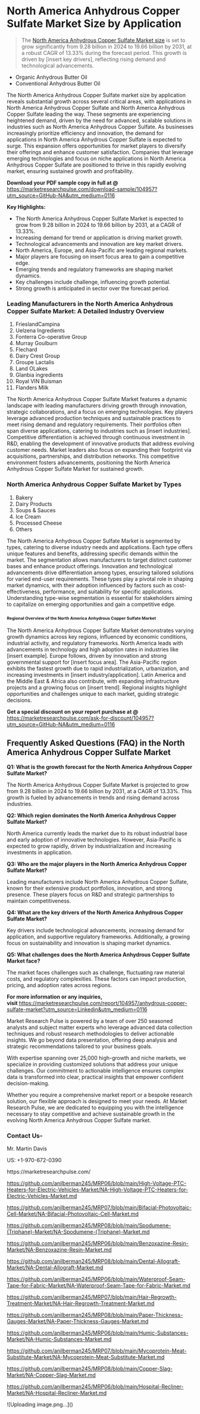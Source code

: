 <h1>North America Anhydrous Copper Sulfate Market&nbsp;Size by Application</h1><blockquote><p>The <a href="https://marketresearchpulse.com/download-sample/104957?utm_source=GitHub-NA&amp;utm_medium=0116">North America Anhydrous Copper Sulfate Market size</a> is set to grow significantly from 9.28 billion in 2024 to 19.66 billion by 2031, at a robust CAGR of 13.33% during the forecast period. This growth is driven by [insert key drivers], reflecting rising demand and technological advancements.</p></blockquote><ul><li>Organic Anhydrous Butter Oil <li> Conventional Anhydrous Butter Oil</li></ul><p>The North America Anhydrous Copper Sulfate market size by application reveals substantial growth across several critical areas, with applications in North America Anhydrous Copper Sulfate and North America Anhydrous Copper Sulfate leading the way. These segments are experiencing heightened demand, driven by the need for advanced, scalable solutions in industries such as North America Anhydrous Copper Sulfate. As businesses increasingly prioritize efficiency and innovation, the demand for applications in North America Anhydrous Copper Sulfate is expected to surge. This expansion offers opportunities for market players to diversify their offerings and enhance customer satisfaction. Companies that leverage emerging technologies and focus on niche applications in North America Anhydrous Copper Sulfate are positioned to thrive in this rapidly evolving market, ensuring sustained growth and profitability.</p><p><strong>Download your PDF sample copy in full at @ </strong><a href="https://marketresearchpulse.com/download-sample/104957?utm_source=GitHub-NA&amp;utm_medium=0116">https://marketresearchpulse.com/download-sample/104957?utm_source=GitHub-NA&amp;utm_medium=0116</a></p><p><strong>Key Highlights: </strong></p><ul><li>The North America Anhydrous Copper Sulfate Market is expected to grow from 9.28 billion in 2024 to 19.66 billion by 2031, at a CAGR of 13.33%.</li><li>Increasing demand for trend or application is driving market growth.</li><li>Technological advancements and innovation are key market drivers.</li><li>North America, Europe, and Asia-Pacific are leading regional markets.</li><li>Major players are focusing on insert focus area to gain a competitive edge.</li><li>Emerging trends and regulatory frameworks are shaping market dynamics.</li><li>Key challenges include challenge, influencing growth potential.</li><li>Strong growth is anticipated in sector over the forecast period.</li></ul><h3>Leading Manufacturers in the North America Anhydrous Copper Sulfate Market: A Detailed Industry Overview</h3><ol><li>FrieslandCampina</li><li>Uelzena Ingredients</li><li>Fonterra Co-operative Group</li><li>Murray Goulburn</li><li>Flechard</li><li>Dairy Crest Group</li><li>Groupe Lactalis</li><li>Land OLakes</li><li>Glanbia ingredients</li><li>Royal VIN Buisman</li><li>Flanders Milk</li></ol><div class="flex max-w-full flex-col flex-grow"><div class="min-h-8 text-message flex w-full flex-col items-end gap-2 whitespace-normal break-words [.text-message+&amp;]:mt-5" dir="auto" data-message-author-role="assistant" data-message-id="fd8432e4-4910-450d-b182-61b7bfb0a01f" data-message-model-slug="gpt-4o"><div class="flex w-full flex-col gap-1 empty:hidden first:pt-[3px]"><div class="markdown prose w-full break-words dark:prose-invert light"><p>The North America Anhydrous Copper Sulfate Market features a dynamic landscape with leading manufacturers driving growth through innovation, strategic collaborations, and a focus on emerging technologies. Key players leverage advanced production techniques and sustainable practices to meet rising demand and regulatory requirements. Their portfolios often span diverse applications, catering to industries such as [insert industries]. Competitive differentiation is achieved through continuous investment in R&amp;D, enabling the development of innovative products that address evolving customer needs. Market leaders also focus on expanding their footprint via acquisitions, partnerships, and distribution networks. This competitive environment fosters advancements, positioning the North America Anhydrous Copper Sulfate Market for sustained growth.</p></div></div></div></div><h3>North America Anhydrous Copper Sulfate Market by Types</h3><ol><li>Bakery <li> Dairy Products <li> Soups & Sauces <li> Ice Cream <li> Processed Cheese <li> Others</li></ol><div class="flex max-w-full flex-col flex-grow"><div class="min-h-8 text-message flex w-full flex-col items-end gap-2 whitespace-normal break-words [.text-message+&amp;]:mt-5" dir="auto" data-message-author-role="assistant" data-message-id="084470be-0bb7-4664-bddf-5156b4f41249" data-message-model-slug="gpt-4o-mini"><div class="flex w-full flex-col gap-1 empty:hidden first:pt-[3px]"><div class="markdown prose w-full break-words dark:prose-invert light"><p>The North America Anhydrous Copper Sulfate Market is segmented by types, catering to diverse industry needs and applications. Each type offers unique features and benefits, addressing specific demands within the market. The segmentation allows manufacturers to target distinct customer bases and enhance product offerings. Innovation and technological advancements drive differentiation among types, ensuring tailored solutions for varied end-user requirements. These types play a pivotal role in shaping market dynamics, with their adoption influenced by factors such as cost-effectiveness, performance, and suitability for specific applications. Understanding type-wise segmentation is essential for stakeholders aiming to capitalize on emerging opportunities and gain a competitive edge.</p></div></div></div></div><h3><span style="font-size: 11px;">Regional Overview of the North America Anhydrous Copper Sulfate Market</span></h3><div class="flex max-w-full flex-col flex-grow"><div class="min-h-8 text-message flex w-full flex-col items-end gap-2 whitespace-normal break-words [.text-message+&amp;]:mt-5" dir="auto" data-message-author-role="assistant" data-message-id="e9038762-ce64-4e30-91c9-9bd413514231" data-message-model-slug="gpt-4o-mini"><div class="flex w-full flex-col gap-1 empty:hidden first:pt-[3px]"><div class="markdown prose w-full break-words dark:prose-invert light"><p>The North America Anhydrous Copper Sulfate Market demonstrates varying growth dynamics across key regions, influenced by economic conditions, industrial activity, and regulatory frameworks. North America leads with advancements in technology and high adoption rates in industries like [insert example]. Europe follows, driven by innovation and strong governmental support for [insert focus area]. The Asia-Pacific region exhibits the fastest growth due to rapid industrialization, urbanization, and increasing investments in [insert industry/application]. Latin America and the Middle East &amp; Africa also contribute, with expanding infrastructure projects and a growing focus on [insert trend]. Regional insights highlight opportunities and challenges unique to each market, guiding strategic decisions.</p></div></div></div></div><p><strong>Get a special discount on your report purchase at @ </strong><a href="https://marketresearchpulse.com/ask-for-discount/104957?utm_source=GitHub-NA&amp;utm_medium=0116">https://marketresearchpulse.com/ask-for-discount/104957?utm_source=GitHub-NA&amp;utm_medium=0116</a></p><h2>Frequently Asked Questions (FAQ) in the North America Anhydrous Copper Sulfate Market</h2><p><strong>Q1: What is the growth forecast for the North America Anhydrous Copper Sulfate Market?</strong></p><p>The North America Anhydrous Copper Sulfate Market is projected to grow from 9.28 billion in 2024 to 19.66 billion by 2031, at a CAGR of 13.33%. This growth is fueled by advancements in trends and rising demand across industries.</p><p><strong>Q2: Which region dominates the North America Anhydrous Copper Sulfate Market?</strong></p><p>North America currently leads the market due to its robust industrial base and early adoption of innovative technologies. However, Asia-Pacific is expected to grow rapidly, driven by industrialization and increasing investments in application.</p><p><strong>Q3: Who are the major players in the North America Anhydrous Copper Sulfate Market?</strong></p><p>Leading manufacturers include North America Anhydrous Copper Sulfate, known for their extensive product portfolios, innovation, and strong presence. These players focus on R&amp;D and strategic partnerships to maintain competitiveness.</p><p><strong>Q4: What are the key drivers of the North America Anhydrous Copper Sulfate Market?</strong></p><p>Key drivers include technological advancements, increasing demand for application, and supportive regulatory frameworks. Additionally, a growing focus on sustainability and innovation is shaping market dynamics.</p><p><strong>Q5: What challenges does the North America Anhydrous Copper Sulfate Market face?</strong></p><p>The market faces challenges such as challenge, fluctuating raw material costs, and regulatory complexities. These factors can impact production, pricing, and adoption rates across regions.</p><p><strong>For more information or any inquiries, visit&nbsp;</strong><a href="https://marketresearchpulse.com/report/104957/anhydrous-copper-sulfate-market?utm_source=Linkedin&utm_medium=0116">https://marketresearchpulse.com/report/104957/anhydrous-copper-sulfate-market?utm_source=Linkedin&utm_medium=0116</a></p><p>Market Research Pulse is powered by a team of over 250 seasoned analysts and subject matter experts who leverage advanced data collection techniques and robust research methodologies to deliver actionable insights. We go beyond data presentation, offering deep analysis and strategic recommendations tailored to your business goals.</p><p>With expertise spanning over 25,000 high-growth and niche markets, we specialize in providing customized solutions that address your unique challenges. Our commitment to actionable intelligence ensures complex data is transformed into clear, practical insights that empower confident decision-making.</p><p>Whether you require a comprehensive market report or a bespoke research solution, our flexible approach is designed to meet your needs. At Market Research Pulse, we are dedicated to equipping you with the intelligence necessary to stay competitive and achieve sustainable growth in the evolving North America Anhydrous Copper Sulfate market.</p><h3><strong>Contact Us-</strong></h3><p>Mr. Martin Davis</p><p>US: +1-970-672-0390</p><p>https://marketresearchpulse.com/</p><p><a href="https://github.com/anilberman245/MRP06/blob/main/High-Voltage-PTC-Heaters-for-Electric-Vehicles-Market/NA-High-Voltage-PTC-Heaters-for-Electric-Vehicles-Market.md">https://github.com/anilberman245/MRP06/blob/main/High-Voltage-PTC-Heaters-for-Electric-Vehicles-Market/NA-High-Voltage-PTC-Heaters-for-Electric-Vehicles-Market.md</a></p><p><a href="https://github.com/anilberman245/MRP07/blob/main/Bifacial-Photovoltaic-Cell-Market/NA-Bifacial-Photovoltaic-Cell-Market.md">https://github.com/anilberman245/MRP07/blob/main/Bifacial-Photovoltaic-Cell-Market/NA-Bifacial-Photovoltaic-Cell-Market.md</a></p><p><a href="https://github.com/anilberman245/MRP08/blob/main/Spodumene-(Triphane)-Market/NA-Spodumene-(Triphane)-Market.md">https://github.com/anilberman245/MRP08/blob/main/Spodumene-(Triphane)-Market/NA-Spodumene-(Triphane)-Market.md</a></p><p><a href="https://github.com/anilberman245/MRP06/blob/main/Benzoxazine-Resin-Market/NA-Benzoxazine-Resin-Market.md">https://github.com/anilberman245/MRP06/blob/main/Benzoxazine-Resin-Market/NA-Benzoxazine-Resin-Market.md</a></p><p><a href="https://github.com/anilberman245/MRP08/blob/main/Dental-Allograft-Market/NA-Dental-Allograft-Market.md">https://github.com/anilberman245/MRP08/blob/main/Dental-Allograft-Market/NA-Dental-Allograft-Market.md</a></p><p><a href="https://github.com/anilberman245/MRP06/blob/main/Waterproof-Seam-Tape-for-Fabric-Market/NA-Waterproof-Seam-Tape-for-Fabric-Market.md">https://github.com/anilberman245/MRP06/blob/main/Waterproof-Seam-Tape-for-Fabric-Market/NA-Waterproof-Seam-Tape-for-Fabric-Market.md</a></p><p><a href="https://github.com/anilberman245/MRP07/blob/main/Hair-Regrowth-Treatment-Market/NA-Hair-Regrowth-Treatment-Market.md">https://github.com/anilberman245/MRP07/blob/main/Hair-Regrowth-Treatment-Market/NA-Hair-Regrowth-Treatment-Market.md</a></p><p><a href="https://github.com/anilberman245/MRP08/blob/main/Paper-Thickness-Gauges-Market/NA-Paper-Thickness-Gauges-Market.md">https://github.com/anilberman245/MRP08/blob/main/Paper-Thickness-Gauges-Market/NA-Paper-Thickness-Gauges-Market.md</a></p><p><a href="https://github.com/anilberman245/MRP06/blob/main/Humic-Substances-Market/NA-Humic-Substances-Market.md">https://github.com/anilberman245/MRP06/blob/main/Humic-Substances-Market/NA-Humic-Substances-Market.md</a></p><p><a href="https://github.com/anilberman245/MRP07/blob/main/Mycoprotein-Meat-Substitute-Market/NA-Mycoprotein-Meat-Substitute-Market.md">https://github.com/anilberman245/MRP07/blob/main/Mycoprotein-Meat-Substitute-Market/NA-Mycoprotein-Meat-Substitute-Market.md</a></p><p><a href="https://github.com/anilberman245/MRP08/blob/main/Copper-Slag-Market/NA-Copper-Slag-Market.md">https://github.com/anilberman245/MRP08/blob/main/Copper-Slag-Market/NA-Copper-Slag-Market.md</a></p><p><a href="https://github.com/anilberman245/MRP06/blob/main/Hospital-Recliner-Market/NA-Hospital-Recliner-Market.md">https://github.com/anilberman245/MRP06/blob/main/Hospital-Recliner-Market/NA-Hospital-Recliner-Market.md</a></p>
![Uploading image.png…]()
